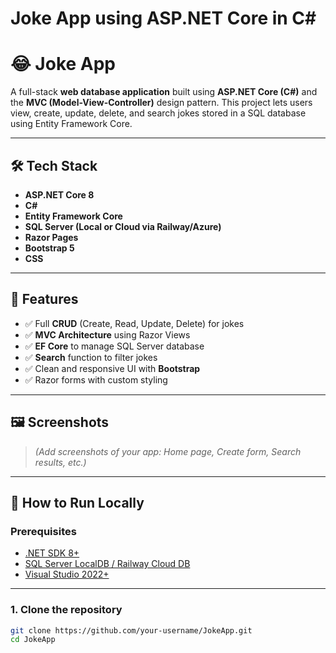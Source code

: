 # Joke App using ASP.NET Core in C#

# 😂 Joke App

A full-stack **web database application** built using **ASP.NET Core (C#)** and the **MVC (Model-View-Controller)** design pattern. This project lets users view, create, update, delete, and search jokes stored in a SQL database using Entity Framework Core.

---

## 🛠 Tech Stack

- **ASP.NET Core 8**
- **C#**
- **Entity Framework Core**
- **SQL Server (Local or Cloud via Railway/Azure)**
- **Razor Pages**
- **Bootstrap 5**
- **CSS**

---

## 🎯 Features

- ✅ Full **CRUD** (Create, Read, Update, Delete) for jokes
- ✅ **MVC Architecture** using Razor Views
- ✅ **EF Core** to manage SQL Server database
- ✅ **Search** function to filter jokes
- ✅ Clean and responsive UI with **Bootstrap**
- ✅ Razor forms with custom styling

---

## 🖼️ Screenshots

> *(Add screenshots of your app: Home page, Create form, Search results, etc.)*

---

## 🚀 How to Run Locally

### Prerequisites

- [.NET SDK 8+](https://dotnet.microsoft.com/en-us/download)
- [SQL Server LocalDB / Railway Cloud DB](https://railway.app)
- [Visual Studio 2022+](https://visualstudio.microsoft.com/)

---

### 1. Clone the repository

```bash
git clone https://github.com/your-username/JokeApp.git
cd JokeApp
